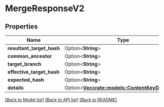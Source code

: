 # MergeResponseV2

## Properties

Name | Type | Description | Notes
------------ | ------------- | ------------- | -------------
**resultant_target_hash** | Option<**String**> |  | [optional]
**common_ancestor** | Option<**String**> |  | [optional]
**target_branch** | Option<**String**> |  | [optional]
**effective_target_hash** | Option<**String**> |  | [optional]
**expected_hash** | Option<**String**> |  | [optional]
**details** | Option<[**Vec<crate::models::ContentKeyDetailsV2>**](ContentKeyDetails_V2.md)> |  | [optional]

[[Back to Model list]](../README.md#documentation-for-models) [[Back to API list]](../README.md#documentation-for-api-endpoints) [[Back to README]](../README.md)


